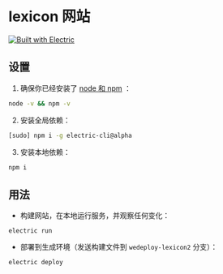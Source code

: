 # lexicon  网站

[![Built with Electric](https://img.shields.io/badge/built%20with-electric-f3c302.svg?style=flat)](http://electricjs.com)

## 设置

1. 确保你已经安装了 [node 和 npm](https://nodejs.org/en/download/) ：

```sh
node -v && npm -v
```

2. 安装全局依赖：

```sh
[sudo] npm i -g electric-cli@alpha
```

3. 安装本地依赖：

```sh
npm i
```

## 用法

* 构建网站，在本地运行服务，并观察任何变化：

```
electric run
```

* 部署到生成环境（发送构建文件到 `wedeploy-lexicon2` 分支）：

```
electric deploy
```
